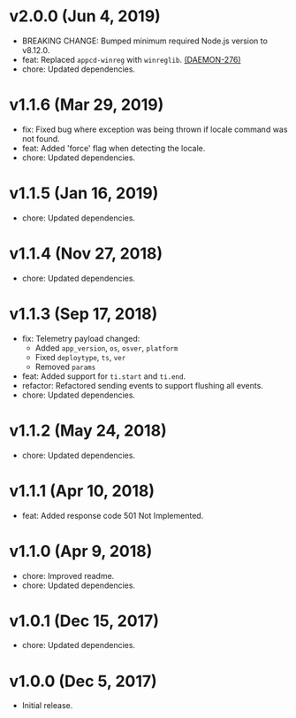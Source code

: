 # v2.0.0 (Jun 4, 2019)

 * BREAKING CHANGE: Bumped minimum required Node.js version to v8.12.0.
 * feat: Replaced `appcd-winreg` with `winreglib`.
   [(DAEMON-276)](https://jira.appcelerator.org/browse/DAEMON-276)
 * chore: Updated dependencies.

# v1.1.6 (Mar 29, 2019)

 * fix: Fixed bug where exception was being thrown if locale command was not found.
 * feat: Added 'force' flag when detecting the locale.
 * chore: Updated dependencies.

# v1.1.5 (Jan 16, 2019)

 * chore: Updated dependencies.

# v1.1.4 (Nov 27, 2018)

 * chore: Updated dependencies.

# v1.1.3 (Sep 17, 2018)

 * fix: Telemetry payload changed:
   - Added `app_version`, `os`, `osver`, `platform`
   - Fixed `deploytype`, `ts`, `ver`
   - Removed `params`
 * feat: Added support for `ti.start` and `ti.end`.
 * refactor: Refactored sending events to support flushing all events.
 * chore: Updated dependencies.

# v1.1.2 (May 24, 2018)

 * chore: Updated dependencies.

# v1.1.1 (Apr 10, 2018)

 * feat: Added response code 501 Not Implemented.

# v1.1.0 (Apr 9, 2018)

 * chore: Improved readme.
 * chore: Updated dependencies.

# v1.0.1 (Dec 15, 2017)

 * chore: Updated dependencies.

# v1.0.0 (Dec 5, 2017)

 - Initial release.
